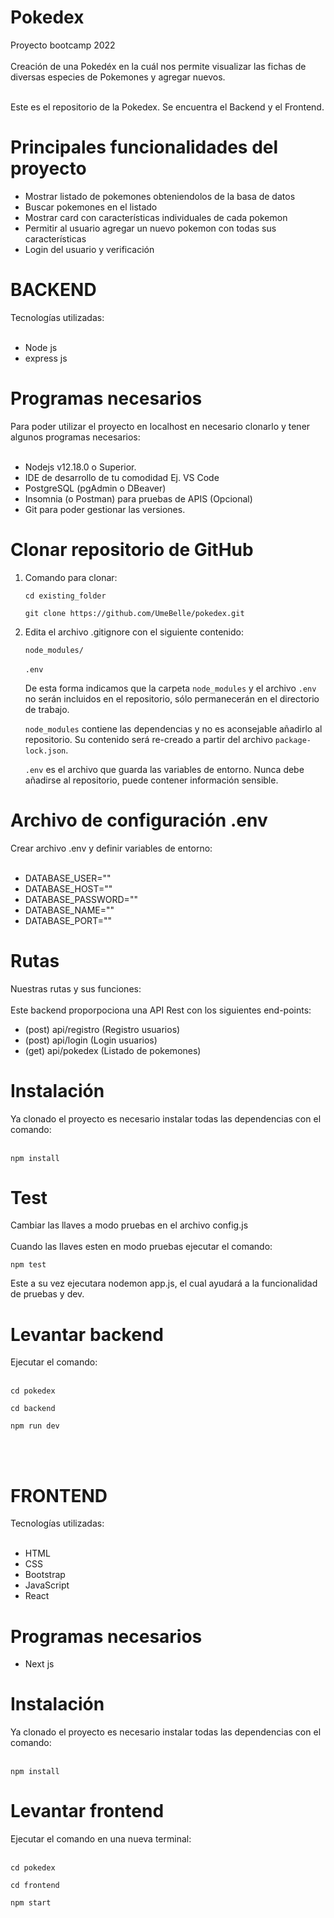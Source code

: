 # Pokedex
Proyecto bootcamp 2022<br><br>
Creación de una Pokedéx en la cuál nos permite visualizar las fichas de diversas especies de Pokemones y agregar nuevos.<br><br>

Este es el repositorio de la Pokedex. Se encuentra el Backend y el Frontend.
<h1>Principales funcionalidades del proyecto</h1>
<ul>
    <li>Mostrar listado de pokemones obteniendolos de la basa de datos
    <li>Buscar pokemones en el listado
    <li>Mostrar card con características individuales de cada pokemon
    <li>Permitir al usuario agregar un nuevo pokemon con todas sus características
    <li>Login del usuario y verificación
</ul>

<h1>BACKEND</h1>
Tecnologías utilizadas:
<br><br>
<ul>
    <li>Node js
    <li>express js
</ul>

<h1>Programas necesarios</h1>
Para poder utilizar el proyecto en localhost en necesario clonarlo y tener algunos programas necesarios:
<br><br>
<ul>
    <li>Nodejs v12.18.0 o Superior.
    <li>IDE de desarrollo de tu comodidad Ej. VS Code
    <li>PostgreSQL (pgAdmin o DBeaver)
    <li>Insomnia (o Postman) para pruebas de APIS (Opcional)
    <li>Git para poder gestionar las versiones.
</ul>

<h1>Clonar repositorio de GitHub</h1>
<ol>
<li>Comando para clonar:</li>

`cd existing_folder `

`git clone https://github.com/UmeBelle/pokedex.git `


<li>Edita el archivo .gitignore con el siguiente contenido:</li>

`node_modules/`<br><br>
`.env`

De esta forma indicamos que la carpeta `node_modules` y el archivo `.env` no serán incluidos en el repositorio, sólo permanecerán en el directorio de trabajo.

`node_modules` contiene las dependencias y no es aconsejable añadirlo al repositorio. Su contenido será re-creado a partir del archivo `package-lock.json`.

`.env` es el archivo que guarda las variables de entorno. Nunca debe añadirse al repositorio, puede contener información sensible.
</ol>
<h1>Archivo de configuración .env</h1>
Crear archivo .env y definir variables de entorno:
<br><br>
<ul>
    <li>DATABASE_USER=""
    <li>DATABASE_HOST=""
    <li>DATABASE_PASSWORD=""
    <li>DATABASE_NAME=""
    <li>DATABASE_PORT=""
</ul>

<h1>Rutas</h1>
Nuestras rutas y sus funciones:
<br><br>
Este backend proporpociona una API Rest con los siguientes end-points:
<ul>
    <li>(post)    api/registro         (Registro usuarios)
    <li>(post)   api/login            (Login usuarios)
    <li>(get)   api/pokedex          (Listado de pokemones)
</ul>

<h1>Instalación</h1>
Ya clonado el proyecto es necesario instalar todas las dependencias con el comando:
<br><br>

`npm install `

<h1>Test</h1>
Cambiar las llaves a modo pruebas en el archivo config.js<br><br>
Cuando las llaves esten en modo pruebas ejecutar el comando:

`npm test`

Este a su vez ejecutara nodemon app.js, el cual ayudará a la funcionalidad de pruebas y dev.

<h1>Levantar backend</h1>
Ejecutar el comando:
<br><br>

`cd pokedex`

`cd backend`

`npm run dev`

<br><br>
<h1>FRONTEND</h1>
Tecnologías utilizadas:
<br><br>
<ul>
    <li>HTML
    <li>CSS
    <li>Bootstrap
    <li>JavaScript                      
    <li>React
</ul>

<h1>Programas necesarios</h1>
<ul>
    <li>Next js
</ul>

<h1>Instalación</h1>
Ya clonado el proyecto es necesario instalar todas las dependencias con el comando:
<br><br>

`npm install `

<h1>Levantar frontend</h1>
Ejecutar el comando en una nueva terminal:
<br><br>

`cd pokedex`

`cd frontend`

`npm start `


